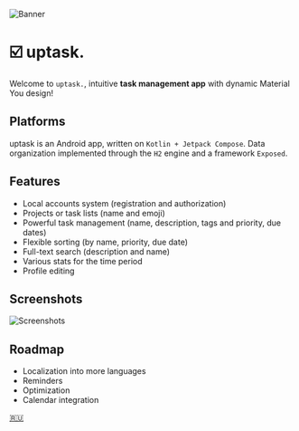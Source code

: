 ![Banner](img/banner.png)

# ☑️ uptask.

Welcome to `uptask.`, intuitive **task management app** with dynamic Material You design!

## Platforms

uptask is an Android app, written on `Kotlin + Jetpack Compose`. 
Data organization implemented through the `H2` engine and a framework `Exposed`.

## Features

* Local accounts system (registration and authorization)
* Projects or task lists (name and emoji)
* Powerful task management (name, description, tags and priority, due dates)
* Flexible sorting (by name, priority, due date)
* Full-text search (description and name)
* Various stats for the time period
* Profile editing

## Screenshots

![Screenshots](img/screenshots.png)

## Roadmap

* Localization into more languages
* Reminders
* Optimization
* Calendar integration

[🇷🇺](README.md)
